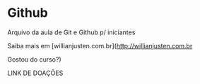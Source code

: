 # Github

Arquivo da aula de Git e Github p/ iniciantes

Saiba mais em [willianjusten.com.br](http://willianjusten.com.br

Gostou do curso?)

LINK DE DOAÇÕES
